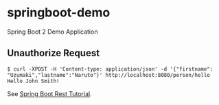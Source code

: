 # springboot-demo
Spring Boot 2 Demo Application

## Unauthorize Request

```
$ curl -XPOST -H 'Content-type: application/json' -d '{"firstname": "Uzumaki","lastname":"Naruto"}' http://localhost:8080/person/hello
Hello John Smith!
```

See [Spring Boot Rest Tutorial](https://octoperf.com/blog/2018/02/22/spring-boot-rest-tutorial/).
